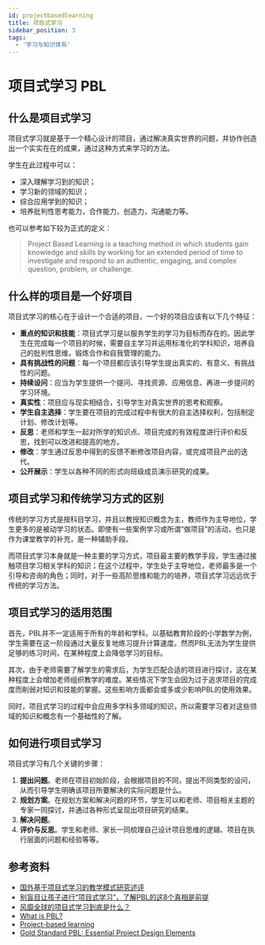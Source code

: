 ```yaml
---
id: projectbasedlearning
title: 项目式学习
sidebar_position: 3
tags:
  - '学习与知识体系'
---
```


# 项目式学习 PBL

## 什么是项目式学习

项目式学习就是基于一个精心设计的项目，通过解决真实世界的问题，并协作创造出一个实实在在的成果，通过这种方式来学习的方法。

学生在此过程中可以：

- 深入理解学习到的知识；
- 学习新的领域的知识；
- 综合应用学到的知识；
- 培养批判性思考能力，合作能力，创造力，沟通能力等。

也可以参考如下较为正式的定义：

> Project Based Learning is a teaching method in which students gain knowledge and skills by working for an extended period of time to investigate and respond to an authentic, engaging, and complex question, problem, or challenge.

## 什么样的项目是一个好项目

项目式学习的核心在于设计一个合适的项目，一个好的项目应该有以下几个特征：

- **重点的知识和技能**：项目式学习是以服务学生的学习为目标而存在的。因此学生在完成每一个项目的时候，需要自主学习并运用标准化的学科知识，培养自己的批判性思维，锻炼合作和自我管理的能力。
- **具有挑战性的问题**：每一个项目都应该引导学生提出真实的、有意义、有挑战性的问题。
- **持续设问**：应当为学生提供一个提问、寻找资源、应用信息、再进一步提问的学习环境。
- **真实性**：项目应与现实相结合，引导学生对真实世界的思考和观察。
- **学生自主选择**：学生要在项目的完成过程中有很大的自主选择权利，包括制定计划、修改计划等。
- **反思**：老师和学生一起对所学的知识点、项目完成的有效程度进行评价和反思，找到可以改进和提高的地方。
- **修改**：学生通过反思中得到的反馈不断修改项目内容，或完成项目产出的迭代。
- **公开展示**：学生以各种不同的形式向班级成员演示研究的成果。

## 项目式学习和传统学习方式的区别

传统的学习方式是按科目学习，并且以教授知识概念为主，教师作为主导地位，学生更多的是被动学习的状态。即使有一些案例学习或所谓“做项目”的活动，也只是作为课堂教学的补充，是一种辅助手段。

而项目式学习本身就是一种主要的学习方式，项目最主要的教学手段，学生通过接触项目学习相关学科的知识；在这个过程中，学生处于主导地位，老师最多是一个引导和咨询的角色；同时，对于一些高阶思维和能力的培养，项目式学习远远优于传统的学习方法。

## 项目式学习的适用范围

首先，PBL并不一定适用于所有的年龄和学科。以基础教育阶段的小学数学为例，学生需要在这一阶段通过大量反复地练习提升计算速度。然而PBL无法为学生提供足够的练习时间，在某种程度上会降低学习的目标。

其次，由于老师需要了解学生的需求后，为学生匹配合适的项目进行探讨，这在某种程度上会增加老师组织教学的难度。某些情况下学生会因为过于追求项目的完成度而削弱对知识和技能的掌握。这些影响方面都会或多或少影响PBL的使用效果。

同时，项目式学习的过程中会应用多学科多领域的知识，所以需要学习者对这些领域的知识和概念有一个基础性的了解。

## 如何进行项目式学习

项目式学习有几个关键的步骤：

1. **提出问题**。老师在项目初始阶段，会根据项目的不同，提出不同类型的设问，从而引导学生明确该项目所要解决的实际问题是什么。
2. **规划方案**。在规划方案和解决问题的环节，学生可以和老师、项目相关主题的专家一同探讨，并通过各种形式呈现出项目研究的结果。
3. **解决问题**。
4. **评价与反思**。学生和老师、家长一同梳理自己设计项目思维的逻辑、项目在执行层面的问题和经验等等。

## 参考资料

- [国外基于项目式学习的教学模式研究述评](http://qks.cqu.edu.cn/html/gdjzjycn/2014/4/201404011.htm)
- [别盲目让孩子进行“项目式学习”，了解PBL的这8个真相是前提](https://linyipay.365ime.com/push-article/8626.html)
- [风靡全球的项目式学习到底是什么？](https://mp.weixin.qq.com/s/u36phh_fo66kMCtrgUQMdw)
- [What is PBL?](https://www.pblworks.org/what-is-pbl)
- [Project-based learning](https://en.wikipedia.org/wiki/Project-based_learning)
- [Gold Standard PBL: Essential Project Design Elements](https://www.pblworks.org/what-is-pbl/gold-standard-project-design)
